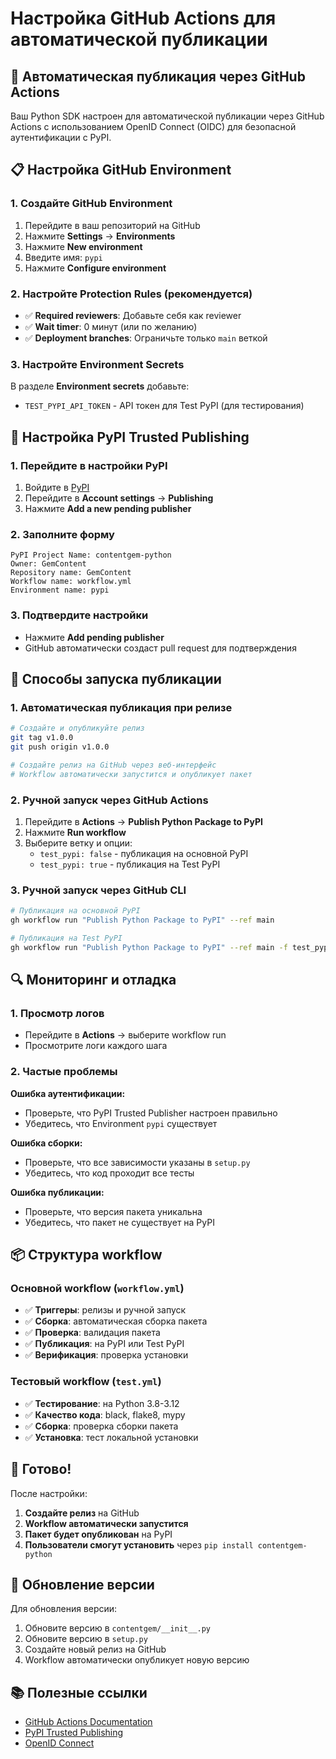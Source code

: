 # Настройка GitHub Actions для автоматической публикации

## 🚀 Автоматическая публикация через GitHub Actions

Ваш Python SDK настроен для автоматической публикации через GitHub Actions с использованием OpenID Connect (OIDC) для безопасной аутентификации с PyPI.

## 📋 Настройка GitHub Environment

### 1. Создайте GitHub Environment

1. Перейдите в ваш репозиторий на GitHub
2. Нажмите **Settings** → **Environments**
3. Нажмите **New environment**
4. Введите имя: `pypi`
5. Нажмите **Configure environment**

### 2. Настройте Protection Rules (рекомендуется)

- ✅ **Required reviewers**: Добавьте себя как reviewer
- ✅ **Wait timer**: 0 минут (или по желанию)
- ✅ **Deployment branches**: Ограничьте только `main` веткой

### 3. Настройте Environment Secrets

В разделе **Environment secrets** добавьте:

- `TEST_PYPI_API_TOKEN` - API токен для Test PyPI (для тестирования)

## 🔧 Настройка PyPI Trusted Publishing

### 1. Перейдите в настройки PyPI

1. Войдите в [PyPI](https://pypi.org)
2. Перейдите в **Account settings** → **Publishing**
3. Нажмите **Add a new pending publisher**

### 2. Заполните форму

```
PyPI Project Name: contentgem-python
Owner: GemContent
Repository name: GemContent
Workflow name: workflow.yml
Environment name: pypi
```

### 3. Подтвердите настройки

- Нажмите **Add pending publisher**
- GitHub автоматически создаст pull request для подтверждения

## 🎯 Способы запуска публикации

### 1. Автоматическая публикация при релизе

```bash
# Создайте и опубликуйте релиз
git tag v1.0.0
git push origin v1.0.0

# Создайте релиз на GitHub через веб-интерфейс
# Workflow автоматически запустится и опубликует пакет
```

### 2. Ручной запуск через GitHub Actions

1. Перейдите в **Actions** → **Publish Python Package to PyPI**
2. Нажмите **Run workflow**
3. Выберите ветку и опции:
   - `test_pypi: false` - публикация на основной PyPI
   - `test_pypi: true` - публикация на Test PyPI

### 3. Ручной запуск через GitHub CLI

```bash
# Публикация на основной PyPI
gh workflow run "Publish Python Package to PyPI" --ref main

# Публикация на Test PyPI
gh workflow run "Publish Python Package to PyPI" --ref main -f test_pypi=true
```

## 🔍 Мониторинг и отладка

### 1. Просмотр логов

- Перейдите в **Actions** → выберите workflow run
- Просмотрите логи каждого шага

### 2. Частые проблемы

**Ошибка аутентификации:**

- Проверьте, что PyPI Trusted Publisher настроен правильно
- Убедитесь, что Environment `pypi` существует

**Ошибка сборки:**

- Проверьте, что все зависимости указаны в `setup.py`
- Убедитесь, что код проходит все тесты

**Ошибка публикации:**

- Проверьте, что версия пакета уникальна
- Убедитесь, что пакет не существует на PyPI

## 📦 Структура workflow

### Основной workflow (`workflow.yml`)

- ✅ **Триггеры**: релизы и ручной запуск
- ✅ **Сборка**: автоматическая сборка пакета
- ✅ **Проверка**: валидация пакета
- ✅ **Публикация**: на PyPI или Test PyPI
- ✅ **Верификация**: проверка установки

### Тестовый workflow (`test.yml`)

- ✅ **Тестирование**: на Python 3.8-3.12
- ✅ **Качество кода**: black, flake8, mypy
- ✅ **Сборка**: проверка сборки пакета
- ✅ **Установка**: тест локальной установки

## 🎉 Готово!

После настройки:

1. **Создайте релиз** на GitHub
2. **Workflow автоматически запустится**
3. **Пакет будет опубликован** на PyPI
4. **Пользователи смогут установить** через `pip install contentgem-python`

## 🔄 Обновление версии

Для обновления версии:

1. Обновите версию в `contentgem/__init__.py`
2. Обновите версию в `setup.py`
3. Создайте новый релиз на GitHub
4. Workflow автоматически опубликует новую версию

## 📚 Полезные ссылки

- [GitHub Actions Documentation](https://docs.github.com/en/actions)
- [PyPI Trusted Publishing](https://docs.pypi.org/trusted-publishing/)
- [OpenID Connect](https://docs.github.com/en/actions/deployment/security/hardening-your-deployments/about-security-hardening-with-openid-connect)
